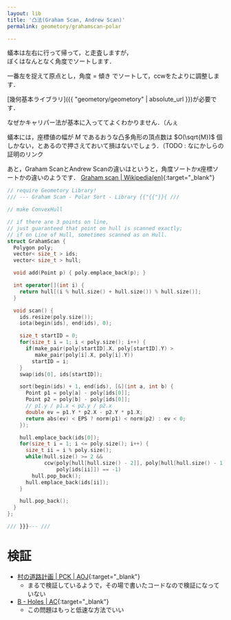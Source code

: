 ```yaml
---
layout: lib
title: '凸法(Graham Scan, Andrew Scan)'
permalink: geometory/grahamscan-polar

---
```



蟻本は左右に行って帰って，と走査しますが，  
ぼくはなんとなく角度でソートします．

一番左を捉えて原点とし，角度 = 傾き でソートして，ccwをたよりに調整します．

[幾何基本ライブラリ]({{ "geometory/geometory" | absolute_url }})が必要です．

なぜかキャリパー法が基本に入っててよくわかりません．（んぇ

蟻本には，座標値の幅が $M$ であるおうな凸多角形の頂点数は $O(\sqrt{M})$ 個しかない，とあるので押さえておいて損はないでしょう．（TODO : なにかしらの証明のリンク

あと，Graham ScanとAndrew Scanの違いはというと，角度ソートかx座標ソートかの違いのようです． [Graham scan \| Wikipedia(en)](https://en.wikipedia.org/wiki/Graham_scan){:target="_blank"}


```cpp
// require Geometory Library!
/// --- Graham Scan - Polar Sort - Library {{"{{"}}{ ///

// make ConvexHull

// if there are 3 points on line,
// just guaranteed that point on hull is scanned exactly;
// if on Line of Hull, sometimes scanned as on Hull.
struct GrahamScan {
  Polygon poly;
  vector< size_t > ids;
  vector< size_t > hull;

  void add(Point p) { poly.emplace_back(p); }

  int operator[](int i) {
    return hull[(i % hull.size() + hull.size()) % hull.size()];
  }

  void scan() {
    ids.resize(poly.size());
    iota(begin(ids), end(ids), 0);

    size_t startID = 0;
    for(size_t i = 1; i < poly.size(); i++) {
      if(make_pair(poly[startID].X, poly[startID].Y) >
         make_pair(poly[i].X, poly[i].Y))
        startID = i;
    }
    swap(ids[0], ids[startID]);

    sort(begin(ids) + 1, end(ids), [&](int a, int b) {
      Point p1 = poly[a] - poly[ids[0]];
      Point p2 = poly[b] - poly[ids[0]];
      // p1.y / p1.x < p2.y / p2.x
      double ev = p1.Y * p2.X - p2.Y * p1.X;
      return abs(ev) < EPS ? norm(p1) < norm(p2) : ev < 0;
    });

    hull.emplace_back(ids[0]);
    for(size_t i = 1; i <= poly.size(); i++) {
      size_t ii = i % poly.size();
      while(hull.size() >= 2 &&
            ccw(poly[hull[hull.size() - 2]], poly[hull[hull.size() - 1]],
                poly[ids[ii]]) == -1)
        hull.pop_back();
      hull.emplace_back(ids[ii]);
    }

    hull.pop_back();
  }
};

/// }}}--- ///
```


# 検証

* [村の道路計画 \| PCK \| AOJ](https://onlinejudge.u-aizu.ac.jp/status/users/luma/submissions/12/0342/judge/2473617/C++){:target="_blank"}
  * まるで検証しているようで，その場で書いたコードなので検証になっていない
* [B - Holes \| AC](https://beta.atcoder.jp/contests/agc021/submissions/2145093){:target="_blank"}
  * この問題はもっと低速な方法でいい


